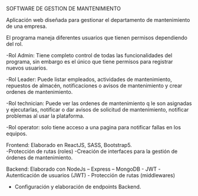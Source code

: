 SOFTWARE DE GESTION DE MANTENIMIENTO

Aplicación web diseñada para gestionar  el departamento de mantenimiento de una empresa.

El programa maneja diferentes usuarios que tienen permisos dependiendo del rol.

-Rol Admin: Tiene completo control de todas las funcionalidades del programa, sin embargo es el único que tiene permisos para registrar nuevos usuarios.

-Rol Leader: Puede listar empleados, actividades de mantenimiento, repuestos de almacén, notificaciones o avisos de mantenimiento y crear ordenes de mantenimiento.

-Rol technician: Puede ver las ordenes de mantenimiento q le son asignadas y ejecutarlas, notificar o dar avisos de solicitud de mantenimiento, notificar problemas al usar la plataforma.

-Rol operator: solo tiene acceso a una pagina para notificar fallas en los equipos.

Frontend: Elaborado en ReactJS, SASS, Bootstrap5.  
-Protección de rutas (roles) -Creación de interfaces para la gestión de órdenes de mantenimiento.

Backend: Elaborado con NodeJs – Express – MongoDB - JWT 
-Autenticación de usuarios (JWT) - Protección de rutas (middlewares)
- Configuración y elaboración de endpoints Backend.
